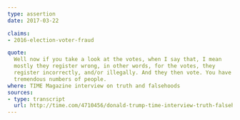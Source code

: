 ```yaml
---
type: assertion
date: 2017-03-22

claims:
- 2016-election-voter-fraud

quote:
  Well now if you take a look at the votes, when I say that, I mean
  mostly they register wrong, in other words, for the votes, they
  register incorrectly, and/or illegally. And they then vote. You have
  tremendous numbers of people.
where: TIME Magazine interview on truth and falsehoods
sources:
- type: transcript
  url: http://time.com/4710456/donald-trump-time-interview-truth-falsehood/
---
```

